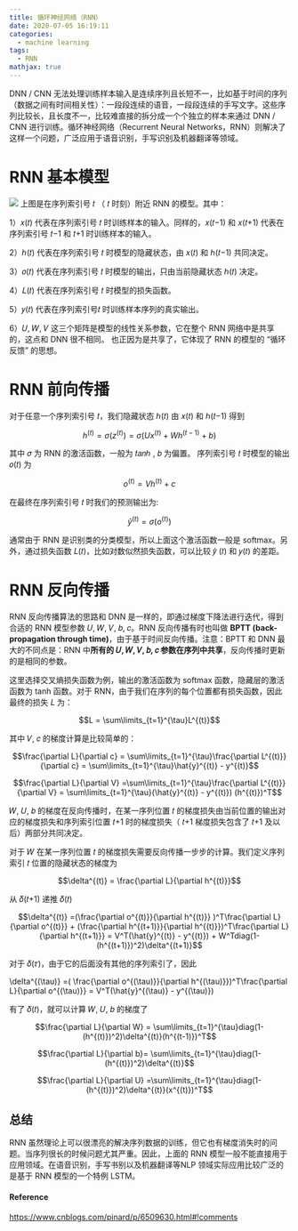 ```yaml
---
title: 循环神经网络（RNN）
date: 2020-07-05 16:19:11
categories:
  - machine learning
tags:
  - RNN
mathjax: true
---
```


DNN / CNN 无法处理训练样本输入是连续序列且长短不一，比如基于时间的序列（数据之间有时间相关性）：一段段连续的语音，一段段连续的手写文字。这些序列比较长，且长度不一，比较难直接的拆分成一个个独立的样本来通过 DNN / CNN 进行训练。循环神经网络（Recurrent Neural Networks，RNN）则解决了这样一个问题，广泛应用于语音识别，手写识别及机器翻译等领域。
<!--more-->

# RNN 基本模型

![](assets/markdown-img-paste-20200705162222486.png)
上图是在序列索引号 𝑡 （ 𝑡 时刻）附近 RNN 的模型。其中：

1）𝑥(𝑡) 代表在序列索引号 𝑡 时训练样本的输入。同样的，𝑥(𝑡−1) 和 𝑥(𝑡+1) 代表在序列索引号 𝑡−1 和 𝑡+1 时训练样本的输入。

2）ℎ(𝑡) 代表在序列索引号 𝑡 时模型的隐藏状态，由 𝑥(𝑡) 和 ℎ(𝑡−1) 共同决定。

3）𝑜(𝑡) 代表在序列索引号 𝑡 时模型的输出，只由当前隐藏状态 ℎ(𝑡) 决定。

4）𝐿(𝑡) 代表在序列索引号 𝑡 时模型的损失函数。

5）𝑦(𝑡) 代表在序列索引号𝑡 时训练样本序列的真实输出。

6）𝑈, 𝑊, 𝑉 这三个矩阵是模型的线性关系参数，它在整个 RNN 网络中是共享的，这点和 DNN 很不相同。 也正因为是共享了，它体现了 RNN 的模型的 “循环反馈” 的思想。　　

# RNN 前向传播
对于任意一个序列索引号 𝑡，我们隐藏状态 ℎ(𝑡) 由 𝑥(𝑡) 和 ℎ(𝑡−1) 得到

$$ h^{(t)} = \sigma(z^{(t)}) = \sigma(Ux^{(t)} + Wh^{(t-1)} +b ) $$

其中 𝜎 为 RNN 的激活函数，一般为 𝑡𝑎𝑛ℎ , 𝑏 为偏置。
序列索引号 𝑡 时模型的输出 𝑜(𝑡) 为

$$o^{(t)} = Vh^{(t)} +c$$

在最终在序列索引号 𝑡 时我们的预测输出为:

$$\hat{y}^{(t)} = \sigma(o^{(t)})$$

通常由于 RNN 是识别类的分类模型，所以上面这个激活函数一般是 softmax。另外，通过损失函数 𝐿(𝑡)，比如对数似然损失函数，可以比较 𝑦̂ (𝑡) 和 𝑦(𝑡) 的差距。

# RNN 反向传播
RNN 反向传播算法的思路和 DNN 是一样的，即通过梯度下降法进行迭代，得到合适的 RNN 模型参数 𝑈, 𝑊, 𝑉, 𝑏, 𝑐。RNN 反向传播有时也叫做 **BPTT (back-propagation through time)**，由于基于时间反向传播。注意：BPTT 和 DNN 最大的不同点是：RNN 中**所有的 𝑈, 𝑊, 𝑉, 𝑏, 𝑐 参数在序列中共享**，反向传播时更新的是相同的参数。

这里选择交叉熵损失函数为例，输出的激活函数为 softmax 函数，隐藏层的激活函数为 tanh 函数。对于 RNN，由于我们在序列的每个位置都有损失函数，因此最终的损失 𝐿 为：

$$L = \sum\limits_{t=1}^{\tau}L^{(t)}$$

其中 𝑉, 𝑐 的梯度计算是比较简单的：

$$\frac{\partial L}{\partial c} = \sum\limits_{t=1}^{\tau}\frac{\partial L^{(t)}}{\partial c}  = \sum\limits_{t=1}^{\tau}\hat{y}^{(t)} - y^{(t)}$$

$$\frac{\partial L}{\partial V} =\sum\limits_{t=1}^{\tau}\frac{\partial L^{(t)}}{\partial V}  = \sum\limits_{t=1}^{\tau}(\hat{y}^{(t)} - y^{(t)}) (h^{(t)})^T$$

𝑊, 𝑈, 𝑏 的梯度在反向传播时，在某一序列位置 𝑡 的梯度损失由当前位置的输出对应的梯度损失和序列索引位置 𝑡+1 时的梯度损失（ 𝑡+1 梯度损失包含了 𝑡+1 及以后）两部分共同决定。

对于 𝑊 在某一序列位置 𝑡 的梯度损失需要反向传播一步步的计算。我们定义序列索引 𝑡 位置的隐藏状态的梯度为

$$\delta^{(t)} = \frac{\partial L}{\partial h^{(t)}}$$

从 𝛿(𝑡+1) 递推 𝛿(𝑡)

$$\delta^{(t)} =(\frac{\partial o^{(t)}}{\partial h^{(t)}} )^T\frac{\partial L}{\partial o^{(t)}} + (\frac{\partial h^{(t+1)}}{\partial h^{(t)}})^T\frac{\partial L}{\partial h^{(t+1)}} = V^T(\hat{y}^{(t)} - y^{(t)}) + W^Tdiag(1-(h^{(t+1)})^2)\delta^{(t+1)}$$

对于 𝛿(𝜏)，由于它的后面没有其他的序列索引了，因此

\delta^{(\tau)} =( \frac{\partial o^{(\tau)}}{\partial h^{(\tau)}})^T\frac{\partial L}{\partial o^{(\tau)}} = V^T(\hat{y}^{(\tau)} - y^{(\tau)})

有了 𝛿(𝑡)，就可以计算 𝑊, 𝑈, 𝑏 的梯度了

$$\frac{\partial L}{\partial W} = \sum\limits_{t=1}^{\tau}diag(1-(h^{(t)})^2)\delta^{(t)}(h^{(t-1)})^T$$

$$\frac{\partial L}{\partial b}= \sum\limits_{t=1}^{\tau}diag(1-(h^{(t)})^2)\delta^{(t)}$$

$$\frac{\partial L}{\partial U} =\sum\limits_{t=1}^{\tau}diag(1-(h^{(t)})^2)\delta^{(t)}(x^{(t)})^T$$

## 总结
RNN 虽然理论上可以很漂亮的解决序列数据的训练，但它也有梯度消失时的问题。当序列很长的时候问题尤其严重。因此，上面的 RNN 模型一般不能直接用于应用领域。在语音识别，手写书别以及机器翻译等NLP 领域实际应用比较广泛的是基于 RNN 模型的一个特例 LSTM。

#### Reference
https://www.cnblogs.com/pinard/p/6509630.html#!comments

